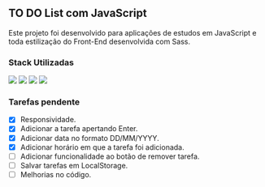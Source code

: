 ## TO DO List com JavaScript

Este projeto foi desenvolvido para aplicações de estudos em JavaScript e toda estilização do Front-End desenvolvida com Sass.
### Stack Utilizadas

<div>
  <img src="https://img.shields.io/badge/HTML5-E34F26?style=for-the-badge&logo=html5&logoColor=white">
  <img src="https://img.shields.io/badge/Sass-CC6699?style=for-the-badge&logo=sass&logoColor=white">
  <img src="https://img.shields.io/badge/JavaScript-F7DF1E?style=for-the-badge&logo=javascript&logoColor=black">
  <img src="https://img.shields.io/badge/Markdown-000000?style=for-the-badge&logo=markdown&logoColor=white">
</div>

### Tarefas pendente
- [X] Responsividade.
- [X] Adicionar a tarefa apertando Enter.
- [X] Adicionar data no formato DD/MM/YYYY.
- [X] Adicionar horário em que a tarefa foi adicionada.
- [ ] Adicionar funcionalidade ao botão de remover tarefa.
- [ ] Salvar tarefas em LocalStorage.
- [ ] Melhorias no código.